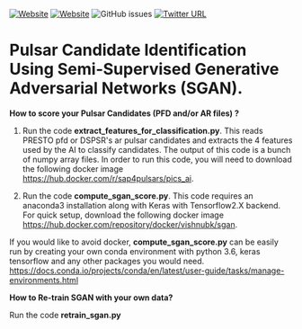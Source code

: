 [![Website](https://img.shields.io/website?label=Paper&up_message=MNRAS&url=https%3A%2F%2Farxiv.org%2Fabs%2F2010.07457)](https://academic.oup.com/mnras/advance-article/doi/10.1093/mnras/stab1308/6273144)
[![Website](https://img.shields.io/website?label=license&up_message=GPL-3.0&url=https%3A%2F%2Farxiv.org%2Fabs%2F2010.07457)](https://github.com/vishnubk/sgan/blob/master/LICENSE)
![GitHub issues](https://img.shields.io/github/issues/vishnubk/sgan)
[![Twitter URL](https://img.shields.io/twitter/url?style=social&url=https%3A%2F%2Ftwitter.com%2Fvishnubk93)](https://twitter.com/vishnubk93)

# **Pulsar Candidate Identification Using Semi-Supervised Generative Adversarial Networks (SGAN).**


**How to score your Pulsar Candidates (PFD and/or AR files) ?**

1. Run the code **extract_features_for_classification.py**. This reads PRESTO pfd or DSPSR's ar pulsar candidates and extracts the 4 features used by the AI to classify candidates. The output of this code is a bunch of numpy array files. In order to run this code, you will need to download the following docker image https://hub.docker.com/r/sap4pulsars/pics_ai. 

2. Run the code **compute_sgan_score.py**. This code requires an anaconda3 installation along with Keras with Tensorflow2.X backend. For quick setup, download the following docker image https://hub.docker.com/repository/docker/vishnubk/sgan. 

If you would like to avoid docker, **compute_sgan_score.py** can be easily run by creating your own conda environment with python 3.6, keras tensorflow and any other packages you would need. https://docs.conda.io/projects/conda/en/latest/user-guide/tasks/manage-environments.html


**How to Re-train SGAN with your own data?**

  Run the code **retrain_sgan.py**
  
  
